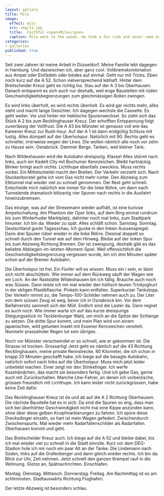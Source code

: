 ```yaml
---
layout: gallery
title: Milo
image: 
  effect: milo
  src: img/11.jpg
  title:  Faithful <span>Milo</span>
  caption: Milo went to the woods. He took a fun ride and never came back.
categories:
- galleries
published: true
---
```


Seit zwei Jahren ist meine Arbeit in Düsseldorf. Meine Familie lebt dagegen in Hamburg. Und dazwischen ich, aber ganz cool. Vollbremskombination aus Ampel oder Einfädeln oder beides auf einmal. Geht nur mit Tricks. Eben noch kurz auf die A 52. Schon vielversprechend lebhaft. Hinter dem Breitscheider Kreuz geht es richtig los. Stau auf der A 3 bis Oberhausen. Danach entspannt es sich auch nur deshalb, weil enge Baustellen mit rüden Geschwindigkeitsbegrenzungen zum gleichmässigen Rollen zwingen. 

Es wird links überholt, es wird rechts überholt. Es wird gar nichts mehr, alles steht und macht lange Gesichter. Ich dagegen wechsle die Cassette. Es geht weiter. Vor und hinter mir hektische Spurenwechsel. So zieht sich das Stück A 2 bis zum Recklinghauser Kreuz. Der erhofften Entspannung folgt zuverlässig der Vollfrust. Die A 43 bis Münster ist genauso voll wie das Kamener Kreuz zur Rush-hour. Auf der A 1 ist dann endgültig Schluss mit lustig. Alles dümpelt auf der Überholspur. Natürlich mit 90. Rechts geht es schneller, irrerweise wegen der Lkws. Die wollen nämlich alle noch vor zehn zu Hause sein. Osnabrück. Dammer Berge. Tanken, weil kleiner Tank. 

Nach Wildeshausen wird die Autobahn dreispurig. Klasse! Alles stürmt nach links, auch ein Kadett City mit Bochumer Kennzeichen. Bleibt hartnäckig. Blinker bringt auch nichts. Lichthupe ebenfalls zwecklos. Muss rechts vorbei. Ein Mittelscheitel macht den Breiten. Der Verkehr verzieht sich. Nach Stuckenborstel gehe ich vom Gas nicht mehr runter. Den Abzweig zum Elbtunnel mal wieder viel zu schnell genommen. Der Rest geht schnell. Entscheide mich natürlich wie immer für die linke Röhre, um dann nach Tunnelende dramatisch blitzartig vier Spuren nach rechts in die Ausfahrt hineinzubremsen. 

Das einzige, was auf der Stresemann wieder aufhält, ist eine kuriose Ampelschaltung. Am Phantom der Oper links, auf dem Ring einmal rundrum bis zum Winterhuder Marktplatz, dahinter noch mal links, zum Stadtpark hinunter. Ich bin da. Wieder zu spät. Alles schläft schon. Samstag. Sonntag. Deutschland guckt Tagesschau. Ich gucke in den linken Aussenspiegel. Dann drei Spuren rüber wieder in die linke Röhre. Diesmal doppelt so schnell durch den Tunnel wie auf dem Hinweg. Bleibe auf der linken Spur bis zum Abzweig Richtung Bremen. Der ist zweispurig, deshalb gibt es das beliebte Abbiegen-im-letzten-Moment-Spiel. Weil offensichtlich die Geschwindigkeitsbegrenzung vergessen wurde, bin ich drei Minuten später schon auf der Bremer Autobahn. 

Die Überholspur ist frei. Ein Fünfer will es wissen. Muss ein i sein, er lässt sich nicht abschütteln. Wie immer auf dem Rückweg säuft der Wagen wie ein Loch. An der Raststätte Wildeshausen bin ich fällig. Brauche auch noch was Süsses. Dann leiste ich mir mal wieder den höllisch teuren Trinkjoghurt in der ekligen Plastikflasche. Pinkeln kann entfallen. Superkurzer Tankstopp. Der Verkehr nimmt zu, die Tempo-100-Schilder nehmen auch zu. Der Liter von dem süssen Zeug ist weg, bevor ich in Osnabrück bin. Vor dem Beifahrersitz sammelt sich der Müll. Endlich sind die Laster da. Dann regnet es auch noch. Wie immer warte ich auf das kurze dreispurige Steigungsstück im Tecklenburger Wald, um mich an die Spitze der Schlange zu setzen. Die dritte Spur kommt, und mein Plan wird von einem japanischen, wild getunten Insekt mit Essener Kennzeichen vereitelt. Nunmehr prasselnder Regen tut sein übriges. 

Noch vor Münster verschwindet er so schnell, wie er gekommen ist. Die Strasse ist trocken. Grossartig! Jetzt geht es nämlich auf die 43 Richtung Recklinghausen, meine private Rennstrecke. 60 Kilometer, die ich schon in knapp 20 Minuten geschafft habe. Ich biege auf die besagte Autobahn, natürlich sofort nach links auf die Überholspur. Muss mich jetzt leider unbeliebt machen. Einer zeigt mir den Stinkefinger. Ich werfe Kusshändchen, das macht sie besonders fertig. Und ich gebe Gas, gerne auch mit Zurückschalten. Manche Lkw-Fahrer, an denen ich vorbeizische, grüssen freundlich mit Lichthupe. Ich kann leider nicht zurückgrüssen, habe keine Zeit dafür. 

Das Recklinghauser Kreuz ist da und ab auf die A 2 Richtung Oberhausen. Die nächste Baustelle hat es in sich. Da sind die Spuren so eng, dass man sich bei überhöhter Geschwindigkeit nicht mal eine Kippe anzünden kann, ohne über diese gelben Knopfmarkierungen zu fahren. Ich spüre diese Drecksdinger einzeln, so hart ist mein Wagen gefedert. Zwischendurch Zwischenspurts. Mal wieder mehr Radarfallenschilder als Radarfallen. Oberhausen kommt und geht. 

Das Breitscheider Kreuz auch. Ich biege auf die A 52 und bleibe dabei, bis ich mal wieder viel zu schnell in die Stadt einrolle. Kurz vor dem DEG-Stadion hole ich mir noch ein paar Alt an der Tanke. Die Lindemann nach Süden, links auf die Grafenberger und dann gleich wieder rechts. Ich bin da. Blick zur Uhr, Zeit nehmen. Jetzt schnell den ganzen Krempel rauf in die Wohnung. Glotze an, Spätnachrichten. Einschlafen. 

Montag. Dienstag. Mittwoch. Donnerstag. Freitag. Am Nachmittag ist es am schlimmsten. Stadtauswärts Richtung Flughafen. 

Der letzte Abzweig ist besonders schlau.
